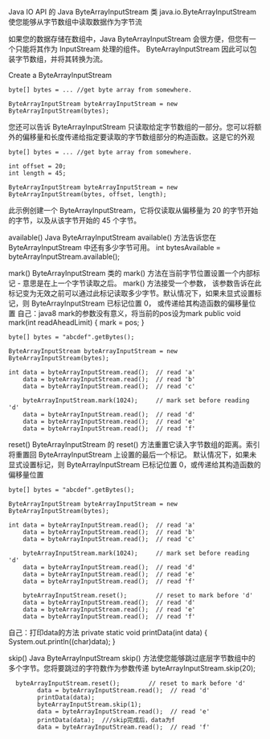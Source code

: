 Java IO API 的 Java ByteArrayInputStream 类 java.io.ByteArrayInputStream 使您能够从字节数组中读取数据作为字节流

如果您的数据存储在数组中，Java ByteArrayInputStream 会很方便，但您有一个只能将其作为 InputStream 处理的组件。 
ByteArrayInputStream 因此可以包装字节数组，并将其转换为流。

Create a ByteArrayInputStream

```
byte[] bytes = ... //get byte array from somewhere.

ByteArrayInputStream byteArrayInputStream = new ByteArrayInputStream(bytes);
```

您还可以告诉 ByteArrayInputStream 只读取给定字节数组的一部分。您可以将额外的偏移量和长度传递给指定要读取的字节数组部分的构造函数。这是它的外观

```
byte[] bytes = ... //get byte array from somewhere.

int offset = 20;
int length = 45;

ByteArrayInputStream byteArrayInputStream = new ByteArrayInputStream(bytes, offset, length);
```

此示例创建一个 ByteArrayInputStream，它将仅读取从偏移量为 20 的字节开始的字节，以及从该字节开始的 45 个字节。


available()
Java ByteArrayInputStream available() 方法告诉您在 ByteArrayInputStream 中还有多少字节可用。
int bytesAvailable = byteArrayInputStream.available();


mark()
ByteArrayInputStream 类的 mark() 方法在当前字节位置设置一个内部标记 - 意思是在上一个字节读取之后。 mark() 方法接受一个参数，
该参数告诉在此标记变为无效之前可以通过此标记读取多少字节。默认情况下，如果未显式设置标记，则 ByteArrayInputStream 已标记位置 0，
或传递给其构造函数的偏移量位置
自己：java8 mark的参数没有意义，将当前的pos设为mark
 public void mark(int readAheadLimit) {
        mark = pos;
    }


```
byte[] bytes = "abcdef".getBytes();

ByteArrayInputStream byteArrayInputStream = new ByteArrayInputStream(bytes);

int data = byteArrayInputStream.read();  // read 'a'
    data = byteArrayInputStream.read();  // read 'b'
    data = byteArrayInputStream.read();  // read 'c'

    byteArrayInputStream.mark(1024);     // mark set before reading 'd'
    data = byteArrayInputStream.read();  // read 'd'
    data = byteArrayInputStream.read();  // read 'e'
    data = byteArrayInputStream.read();  // read 'f'
```



reset()
ByteArrayInputStream 的 reset() 方法重置它读入字节数组的距离。索引将重置回 ByteArrayInputStream 上设置的最后一个标记。
默认情况下，如果未显式设置标记，则 ByteArrayInputStream 已标记位置 0，或传递给其构造函数的偏移量位置

```
byte[] bytes = "abcdef".getBytes();

ByteArrayInputStream byteArrayInputStream = new ByteArrayInputStream(bytes);

int data = byteArrayInputStream.read();  // read 'a'
    data = byteArrayInputStream.read();  // read 'b'
    data = byteArrayInputStream.read();  // read 'c'

    byteArrayInputStream.mark(1024);     // mark set before reading 'd'
    data = byteArrayInputStream.read();  // read 'd'
    data = byteArrayInputStream.read();  // read 'e'
    data = byteArrayInputStream.read();  // read 'f'

    byteArrayInputStream.reset();        // reset to mark before 'd'
    data = byteArrayInputStream.read();  // read 'd'
    data = byteArrayInputStream.read();  // read 'e'
    data = byteArrayInputStream.read();  // read 'f'
```
自己：打印data的方法
private static void printData(int data) {
        System.out.println((char)data);
    }
    

skip()
Java ByteArrayInputStream skip() 方法使您能够跳过底层字节数组中的多个字节。您将要跳过的字符数作为参数传递
byteArrayInputStream.skip(20);

```
  byteArrayInputStream.reset();        // reset to mark before 'd'
        data = byteArrayInputStream.read();  // read 'd'
        printData(data);
        byteArrayInputStream.skip(1);
        data = byteArrayInputStream.read();  // read 'e'
        printData(data);  ///skip完成后，data为f
        data = byteArrayInputStream.read();  // read 'f'

```

    